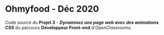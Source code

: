# Ohmyfood - Déc 2020

Code source du __Projet 3__ - ___Dynamisez une page web avec des animations CSS___ du parcours __Développeur Front-end__ d'_OpenClassrooms_.